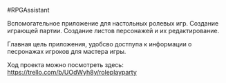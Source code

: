 #RPGAssistant

Вспомогательное приложение для настольных ролевых игр.
Создание играющей партии. Создание листов персонажей и их редактирование.

Главная цель приложения, удобсво достпупа к информации о песронажах игроков
для мастера игры.

Ход проекта можно посмотреть здесь:
https://trello.com/b/UOdWyh8y/roleplayparty
